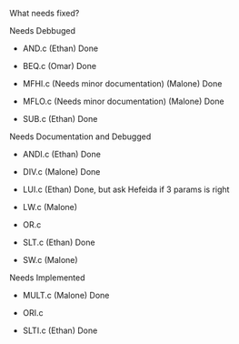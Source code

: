 What needs fixed?

Needs Debbuged

- AND.c         (Ethan) Done

- BEQ.c         (Omar) Done

- MFHI.c (Needs minor documentation)     (Malone) Done

- MFLO.c (Needs minor documentation)     (Malone) Done

- SUB.c         (Ethan) Done

Needs Documentation and Debugged

- ANDI.c        (Ethan) Done

- DIV.c         (Malone) Done

- LUI.c         (Ethan) Done, but ask Hefeida if 3 params is right

- LW.c          (Malone) 

- OR.c

- SLT.c         (Ethan) Done

- SW.c          (Malone) 

Needs Implemented

- MULT.c         (Malone) Done

- ORI.c

- SLTI.c        (Ethan) Done